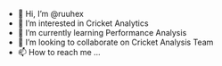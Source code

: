 - 👋 Hi, I’m @ruuhex
- 👀 I’m interested in Cricket Analytics 
- 🌱 I’m currently learning Performance Analysis 
- 💞️ I’m looking to collaborate on Cricket Analysis Team
- 📫 How to reach me ...

<!---
ruuhex/ruuhex is a ✨ special ✨ repository because its `README.md` (this file) appears on your GitHub profile.
You can click the Preview link to take a look at your changes.
--->
